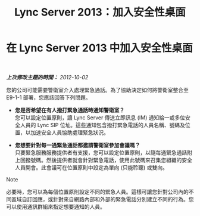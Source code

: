 ﻿---
title: Lync Server 2013：加入安全性桌面
TOCTitle: 加入安全性桌面
ms:assetid: 4b1d9125-7488-419b-85dd-a8dd3ab5add3
ms:mtpsurl: https://technet.microsoft.com/zh-tw/library/Gg398299(v=OCS.15)
ms:contentKeyID: 49290840
ms.date: 08/10/2015
mtps_version: v=OCS.15
ms.translationtype: HT
---

# 在 Lync Server 2013 中加入安全性桌面

 

_**上次修改主題的時間：** 2012-10-02_

您的公司可能需要警衛室介入處理緊急通話。為了協助決定如何將警衛室整合至 E9-1-1 部署，您應該回答下列問題。

  - **您是否希望在有人撥打緊急通話時通知警衛室？**  
    您可以設定位置原則，讓 Lync Server 傳送立即訊息 (IM) 通知給一或多位安全人員的 Lync SIP 位址。這些通知包含撥打緊急電話的人員名稱、號碼及位置，以加速安全人員協助處理緊急狀況。

<!-- end list -->

  - **您想要針對每一通緊急通話都邀請警衛室參加會議嗎？**  
    只要緊急服務服務提供者有支援，您可以設定位置原則，以隨每通緊急通話附上回撥號碼。然後提供者就會針對緊急電話，使用此號碼來召集您組織的安全人員開會。此會議可在位置原則中設定為單向 (只能聆聽) 或雙向。

> [!NOTE]  
> 必要時，您可以為每個位置原則設定不同的緊急人員。這樣可讓您針對公司內的不同區域自訂回應，或針對來自網路內部和外部的緊急電話分別建立不同的行為。您可以使用通訊群組來指定想要通知的人員。


